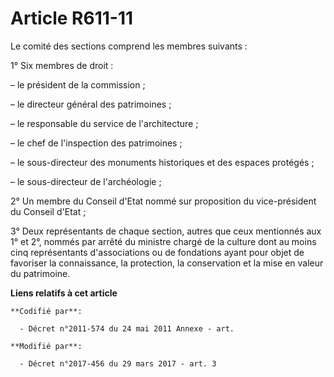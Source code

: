 # Article R611-11

Le comité des sections comprend les membres suivants :

1° Six membres de droit :

– le président de la commission ;

– le directeur général des patrimoines ;

– le responsable du service de l'architecture ;

– le chef de l'inspection des patrimoines ;

– le sous-directeur des monuments historiques et des espaces protégés ;

– le sous-directeur de l'archéologie ;

2° Un membre du Conseil d'Etat nommé sur proposition du vice-président du Conseil d'Etat ;

3° Deux représentants de chaque section, autres que ceux mentionnés aux 1° et 2°, nommés par arrêté du ministre chargé de la
culture dont au moins cinq représentants d'associations ou de fondations ayant pour objet de favoriser la connaissance, la
protection, la conservation et la mise en valeur du patrimoine.

**Liens relatifs à cet article**

	**Codifié par**:

	  - Décret n°2011-574 du 24 mai 2011 Annexe - art.

	**Modifié par**:

	  - Décret n°2017-456 du 29 mars 2017 - art. 3
